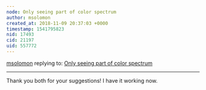 ```yaml
---
node: Only seeing part of color spectrum
author: msolomon
created_at: 2018-11-09 20:37:03 +0000
timestamp: 1541795823
nid: 17493
cid: 21197
uid: 557772
---
```




[msolomon](../profile/msolomon) replying to: [Only seeing part of color spectrum](../notes/msolomon/11-08-2018/only-seeing-part-of-color-spectrum)

----
Thank you both for your suggestions! I have it working now.